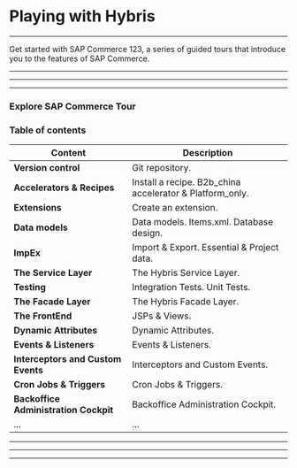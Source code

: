 # Playing with Hybris
---

Get started with SAP Commerce 123, a series of guided tours that introduce you to the features of SAP Commerce.

---
---
---

### Explore SAP Commerce Tour
### Table of contents

| **Content**                             | **Description**                                                     |
| -----------                             | -----------                                                         |
| **Version control**                     | Git repository.                                                     |
| **Accelerators & Recipes**              | Install a recipe. B2b_china accelerator & Platform_only.            |
| **Extensions**                          | Create an extension.                                                |
| **Data models**                         | Data models. Items.xml. Database design.                            |
| **ImpEx**                               | Import & Export. Essential & Project data.                          |
| **The Service Layer**                   | The Hybris Service Layer.                                           |
| **Testing**                             | Integration Tests. Unit Tests.                                      |
| **The Facade Layer**                    | The Hybris Facade Layer.                                            |
| **The FrontEnd**                        | JSPs & Views.                                                       |
| **Dynamic Attributes**                  | Dynamic Attributes.                                                 |
| **Events & Listeners**                  | Events & Listeners.                                                 |
| **Interceptors and Custom Events**      | Interceptors and Custom Events.                                     |
| **Cron Jobs & Triggers**                | Cron Jobs & Triggers.                                               |
| **Backoffice Administration Cockpit**   | Backoffice Administration Cockpit.                                  |
| ...                                     | ...                                                                 |


---
---
---

